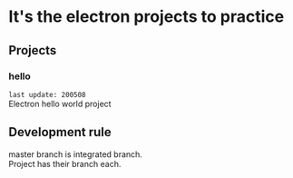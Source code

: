 # It's the electron projects to practice
## Projects
### hello
`last update: 200508`  
Electron hello world project

## Development rule
master branch is integrated branch.  
Project has their branch each.